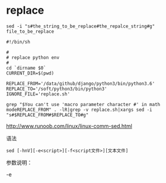 # replace

```
sed -i "s#the_string_to_be_replace#the_repalce_string#g" file_to_be_replace
```

```
#!/bin/sh

#
# replace python env
#
cd `dirname $0`
CURRENT_DIR=$(pwd)

REPLACE_FROM='/data/github/django/python3/bin/python3.6'
REPLACE_TO='/soft/python3/bin/python3'
IGNORE_FILE='replace.sh'

grep "$You can't use 'macro parameter character #' in math modeREPLACE_FROM" . -lR|grep -v replace.sh|xargs sed -i "s#$REPLACE_FROM#$REPLACE_TO#g"
```





http://www.runoob.com/linux/linux-comm-sed.html


语法
```
sed [-hnV][-e<script>][-f<script文件>][文本文件]
```
参数说明：

-e<script>或--expression=<script> 以选项中指定的script来处理输入的文本文件。
-f<script文件>或--file=<script文件> 以选项中指定的script文件来处理输入的文本文件。
-h或--help 显示帮助。
-n或--quiet或--silent 仅显示script处理后的结果。
-V或--version 显示版本信息。
动作说明：

a ：新增， a 的后面可以接字串，而这些字串会在新的一行出现(目前的下一行)～
c ：取代， c 的后面可以接字串，这些字串可以取代 n1,n2 之间的行！
d ：删除，因为是删除啊，所以 d 后面通常不接任何咚咚；
i ：插入， i 的后面可以接字串，而这些字串会在新的一行出现(目前的上一行)；
p ：打印，亦即将某个选择的数据印出。通常 p 会与参数 sed -n 一起运行～
s ：取代，可以直接进行取代的工作哩！通常这个 s 的动作可以搭配正规表示法！例如 1,20s/old/new/g 就是啦

----------------------------------------------------------------------------------
```
/tmp $ cat testfile 
HELLO LINUX!  
Linux is a free unix-type opterating system.  
This is a linux testfile!  
Linux test 
/tmp $ sed -e 4a\newline testfile
HELLO LINUX!  
Linux is a free unix-type opterating system.  
This is a linux testfile!  
Linux test 
newline
/tmp $ cat testfile 
HELLO LINUX!  
Linux is a free unix-type opterating system.  
This is a linux testfile!  
Linux test 
```



did not modify the file
----------------------------------------------------------------------------------
```
nl /etc/passwd | sed '2,5d'   # 将 /etc/passwd 的内容列出并且列印行号，同时，请将第 2~5 行删除！

nl /etc/passwd | sed '2d'  # 将 /etc/passwd 的内容列出并且列印行号，同时，请将第 2 行删除！

nl /etc/passwd | sed '3,$d'   #删除第 3 到最后一行

nl /etc/passwd | sed '2a drink tea'  # 在第二行后(亦即是加在第三行)加上『drink tea?』字样！

nl /etc/passwd | sed '2i drink tea'  # 在第二行前 加上『drink tea?』字样！

nl /etc/passwd | sed '2a Drink tea or ......\

> drink beer ?'			# 第二行后面加入两行字，例如『Drink tea or .....』与『drink beer?』	

 nl /etc/passwd | sed '2,5c No 2-5 number' # 将第2-5行的内容取代成为『No 2-5 number』

 nl /etc/passwd | sed -n '5,7p' 	# 仅列出 /etc/passwd 文件内的第 5-7 行

 nl /etc/passwd | sed '/root/p'    # 搜索 /etc/passwd有root关键字的行(如果root找到，除了输出所有行，还会输出匹配行。)

 nl /etc/passwd | sed -n '/root/p'  # 搜索 /etc/passwd有root关键字的行(使用-n的时候将只打印包含模板的行。)

nl /etc/passwd | sed  '/root/d'  # 删除/etc/passwd所有包含root的行，其他行输出

nl /etc/passwd | sed -n '/bash/{s/bash/blueshell/;p;q}'    
```


### 搜索/etc/passwd,找到root对应的行，执行后面花括号中的一组命令，每个命令之间用分号分隔，这里把bash替换为blueshell，再输出这行：



sed 's/要被取代的字串/新的字串/g'
 /sbin/ifconfig eth0 | grep 'inet addr' | sed 's/^.*addr://g'

		eth0 Link encap:Ethernet HWaddr 00:90:CC:A6:34:84
		inet addr:192.168.1.100 Bcast:192.168.1.255 Mask:255.255.255.0
		inet6 addr: fe80::290:ccff:fea6:3484/64 Scope:Link
		UP BROADCAST RUNNING MULTICAST MTU:1500 Metric:1
		.....(以下省略).....
		=>
		 	inet addr:192.168.1.100 Bcast:192.168.1.255 Mask:255.255.255.0
		=>
			192.168.1.100 Bcast:192.168.1.255 Mask:255.255.255.0

/sbin/ifconfig eth0 | grep 'inet addr' | sed 's/^.*addr://g' | sed 's/Bcast.*$//g'
		192.168.1.100 Bcast:192.168.1.255 Mask:255.255.255.0
	=>
		192.168.1.100


###  一条sed命令，删除/etc/passwd第三行到末尾的数据，并把bash替换为blueshell
nl /etc/passwd | sed -e '3,$d' -e 's/bash/blueshell/'


###  利用 sed 将 regular_express.txt 内每一行结尾若为 . 则换成 !
sed -i 's/\.$/\!/g' regular_express.txt	(直接修改文件内容(危险动作))

利用 sed 直接在 regular_express.txt 最后一行加入『# This is a test』
sed -i '$a # This is a test' regular_express.txt

----------------------------------------------------------------------------------
https://www.cnblogs.com/jiangshitong/p/6607552.html
https://www.cnblogs.com/-zyj/p/5763303.html
----------------------------------------------------------------------------------
----------------------------------------------------------------------------------
替换一个目录下所有文件中的指定字符串

```
grep old_str . -R|awk '{print $1}'| awk -F ':' '{print $1}'|xargs  sed -i "s/old_str/new_str/g" 

参考： https://blog.csdn.net/u011068702/article/details/91422409
	比如在目录 /root/chenyu/cy/下，把包含文本/A/B C替换成文本E=F
	grep -Rl /A/B\ C /root/chenyu/c* | xargs sed -i 's#/A/B\ C#E=F#g'
	替换回来
	grep -Rl E=F /root/chenyu/c* | xargs sed -i 's#E=F#/A/B\ C#g'
	
	
注： sed - i 's/old/new/g'  /为分割符号，可以使用其他符号替换(替换内容中特殊字符需要使用反斜线”\”进行转义)。

参考： https://www.cnblogs.com/linux-wangkun/p/5745584.html

```



----------------------------------------------------------------------------------

```
字符串替换

_src="src"
_des="desc" 
sed -i s?"$_src"?"$_des"?g <filename>
```

```
文件开头插入

sed -i '1i\This is the beginning' file

sed -i '1i\This is the beginning\nThis is the second' file

```

